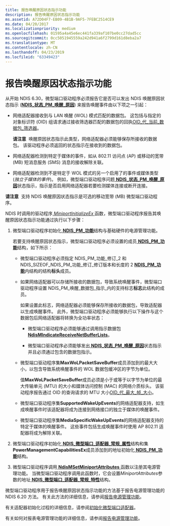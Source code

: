 ```yaml
---
title: 报告唤醒原因状态指示功能
description: 报告唤醒原因状态指示功能
ms.assetid: A72D04F7-EB09-4B1B-9AF5-7FEBC2514CE9
ms.date: 04/20/2017
ms.localizationpriority: medium
ms.openlocfilehash: 01595a4a45e6ec441fa339af107be0cc27dad5cc
ms.sourcegitcommit: 0cc5051945559a242d941a6f2799d161d8eba2a7
ms.translationtype: MT
ms.contentlocale: zh-CN
ms.lasthandoff: 04/23/2019
ms.locfileid: "63349423"
---
```

# <a name="reporting-wake-reason-status-indication-capabilities"></a>报告唤醒原因状态指示功能


从开始 NDIS 6.30，微型端口驱动程序必须报告它是否可以发出 NDIS 唤醒原因状态指示 ([**NDIS\_状态\_PM\_唤醒\_原因**](https://msdn.microsoft.com/library/windows/hardware/hh439808)) 来报告唤醒事件由以下项之一引起：

-   网络适配器接收到与 LAN 唤醒 (WOL) 模式匹配的数据包。 这包括与指定的对象标识符 (OID) 组请求通过接收筛选器匹配的数据包的回执[OID\_代\_当前\_数据包\_筛选器](https://msdn.microsoft.com/library/windows/hardware/ff569575)。

    **请注意**  唤醒原因状态指示此类型，网络适配器必须能够保存所接收的数据包。 该驱动程序必须返回的状态指示在接收到的数据包。

     

-   网络适配器检测到特定于媒体的事件，如从 802.11 访问点 (AP) 或移动的宽带 (MB) 短消息服务 (SMS) 消息的接收解除关联。

-   网络适配器检测到不是特定于 WOL 模式的另一个启用了的事件或媒体类型 (*独立于媒体的事件*)。 例如，微型端口驱动程序问题[ **NDIS\_状态\_PM\_唤醒\_原因**](https://msdn.microsoft.com/library/windows/hardware/hh439808)状态指示，指示是否启用网络适配器若要检测媒体连接或断开连接。

**请注意**  支持 NDIS 唤醒原因状态指示是可选的移动宽带 (MB) 微型端口驱动程序。

 

NDIS 时调用的驱动程序[ *MiniportInitializeEx* ](https://msdn.microsoft.com/library/windows/hardware/ff559389)函数，微型端口驱动程序报告其唤醒原因状态指示功能通过执行以下步骤：

1.  微型端口驱动程序初始化[ **NDIS\_PM\_功能**](https://msdn.microsoft.com/library/windows/hardware/ff566748)结构与基础硬件的电源管理功能。

    若要支持唤醒原因状态指示，微型端口驱动程序必须设置的成员[ **NDIS\_PM\_功能**](https://msdn.microsoft.com/library/windows/hardware/ff566748)结构，如下所示：

    -   微型端口驱动程序必须指定 NDIS\_PM\_功能\_修订\_2 和 NDIS\_SIZEOF\_NDIS\_PM\_功能\_修订\_修订版本和长度的 2 [ **NDIS\_PM\_功能**](https://msdn.microsoft.com/library/windows/hardware/ff566748)内结构的结构**标头**成员。
    -   如果网络适配器可以存储所接收的数据包，导致系统唤醒事件，微型端口驱动程序设置 NDIS\_PM\_唤醒\_数据包\_指示\_内的支持标志**标志**此结构的成员。

        如果设置此标志，网络适配器必须能够保存所接收的数据包，导致适配器以生成唤醒事件。 此外，微型端口驱动程序必须能够执行以下操作与这个数据包后网络适配器将转换为全功率状态：

        -   微型端口驱动程序必须能够通过调用指示数据包[ **NdisMIndicateReceiveNetBufferLists**](https://msdn.microsoft.com/library/windows/hardware/ff563598)。

        -   微型端口驱动程序必须能够发出[ **NDIS\_状态\_PM\_唤醒\_原因**](https://msdn.microsoft.com/library/windows/hardware/hh439808)状态指示并且必须通过包含的数据包指示。

    -   微型端口驱动程序集**MaxWoLPacketSaveBuffer**成员添加到的最大大小，以包含导致系统唤醒事件的 WOL 数据包缓冲区的字节为单位。

        值**MaxWoLPacketSaveBuffer**成员必须是小于或等于以字节为单位的最大传输单元 (MTU) 的大小和媒体访问控制 (MAC) 的网络介质标头。 该驱动程序报告通过 OID 的查询请求的 MTU 大小[OID\_代\_最大\_帧\_大小](https://msdn.microsoft.com/library/windows/hardware/ff569598)。

    -   微型端口驱动程序集**SupportedWakeUpEvents**的网络适配器支持，如生成唤醒事件时该适配器将成为连接到网络接口的独立于媒体的唤醒事件。

    -   微型端口驱动程序集**MediaSpecificWakeUpEvents**的网络适配器支持的特定于媒体的唤醒事件。 这些事件包括生成唤醒事件时使用 AP 802.11 适配器将成为解除关联。

2.  微型端口驱动程序初始化[ **NDIS\_微型端口\_适配器\_常规\_属性**](https://msdn.microsoft.com/library/windows/hardware/ff565923)结构和集**PowerManagementCapabilitiesEx**成员添加到的地址初始化[ **NDIS\_PM\_功能**](https://msdn.microsoft.com/library/windows/hardware/ff566748)结构。

3.  微型端口驱动程序调用[ **NdisMSetMiniportAttributes** ](https://msdn.microsoft.com/library/windows/hardware/ff563672)函数以注册其电源管理功能。 当微型端口驱动程序调用此函数时，它会设置*MiniportAttributes*参数的地址[ **NDIS\_微型端口\_适配器\_常规\_特性**](https://msdn.microsoft.com/library/windows/hardware/ff565923)结构。

微型端口驱动程序用于报告唤醒原因状态指示功能的方法基于报告电源管理功能的 NDIS 6.20 方法。 有关此方法的详细信息，请参阅[报告电源管理功能](reporting-power-management-capabilities.md)。

有关适配器初始化过程的详细信息，请参阅[初始化微型端口适配器](initializing-a-miniport-adapter.md)。

有关如何对报表电源管理功能的详细信息，请参阅[报告电源管理功能](reporting-power-management-capabilities.md)。

 

 





